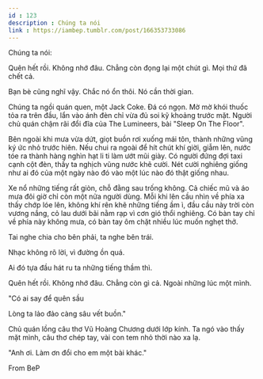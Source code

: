 ```yaml
---
id : 123
description : Chúng ta nói
link : https://iambep.tumblr.com/post/166353733086
---
```


Chúng ta nói:

Quên hết rồi. Không nhớ đâu. Chẳng còn đọng lại một chút gì. Mọi thứ đã
chết cả.

Bạn bè cũng nghĩ vậy. Chắc nó ổn thôi. Nó cần thời gian.

Chúng ta ngồi quán quen, một Jack Coke. Đá có ngọn. Mờ mờ khói thuốc tỏa
ra trên đầu, lẩn vào ánh đèn chỉ vừa đủ soi kỹ khoảng trước mặt. Người chủ
quán chậm rãi đổi đĩa của The Lumineers, bài "Sleep On The Floor".

Bên ngoài khi mưa vừa dứt, giọt buồn rơi xuống mái tôn, thành những vũng
ký ức nhỏ trước hiên. Nếu chui ra ngoài để hít chút khí giời, giẫm lên,
nước tóe ra thành hàng nghìn hạt li ti làm ướt mũi giày. Có người đứng đợi
taxi cạnh cột đèn, thấy ta nghịch vũng nước khẽ cười. Nét cười nghiêng giống
như ai đó của một ngày nào đó vào một lúc nào đó thật giống nhau.

Xe nổ những tiếng rất giòn, chỗ đằng sau trống không. Cả chiếc mũ và áo
mưa đôi giờ chỉ còn một nửa người dùng. Mỗi khi lên cầu nhìn về phía xa
thấy chớp lóe lên, không khí rên khẽ những tiếng ầm ì, đầu cầu này trời
còn vương nắng, cỏ lau dưới bãi nằm rạp vì cơn gió thổi nghiêng. Có bàn
tay chỉ về phía này không mưa, có bàn tay ôm chặt nhiều lúc muốn nghẹt thở.

Tai nghe chia cho bên phải, ta nghe bên trái.

Nhạc không rõ lời, vì đường ồn quá.

Ai đó tựa đầu hát ru ta những tiếng thầm thì.

Quên hết rồi. Không nhớ đâu. Chẳng còn gì cả. Ngoài những lúc một mình.

"Có ai say để quên sầu

Lòng ta lảo đảo càng sâu vết buồn."

Chủ quán lồng câu thơ Vũ Hoàng Chương dưới lớp kính. Ta ngó vào thấy mặt
mình, câu thơ chép tay, vài con tem nhỏ thời nào xa lạ.

"Anh ơi. Làm ơn đổi cho em một bài khác."

From BeP